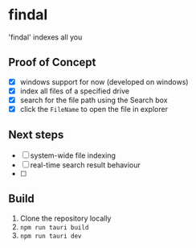 # findal 

'findal' indexes all you

## Proof of Concept
- [x] windows support for now (developed on windows)
- [x] index all files of a specified drive
- [x] search for the file path using the Search box
- [x] click the `FileName` to open the file in explorer

## Next steps
- [ ] system-wide file indexing
- [ ] real-time search result behaviour
- [ ] 

## Build
1. Clone the repository locally
2. `npm run tauri build`
3. `npm run tauri dev`

